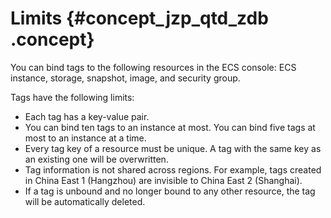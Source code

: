 # Limits {#concept_jzp_qtd_zdb .concept}

You can bind tags to the following resources in the ECS console: ECS instance, storage, snapshot, image, and security group.

Tags have the following limits:

-   Each tag has a key-value pair.
-   You can bind ten tags to an instance at most. You can bind five tags at most to an instance at a time.
-   Every tag key of a resource must be unique. A tag with the same key as an existing one will be overwritten.
-   Tag information is not shared across regions. For example, tags created in China East 1 \(Hangzhou\) are invisible to China East 2 \(Shanghai\).
-   If a tag is unbound and no longer bound to any other resource, the tag will be automatically deleted.

